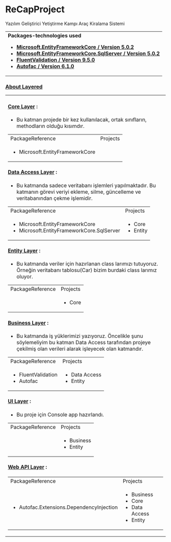 # ReCapProject
Yazılım Geliştirici Yetiştirme Kampı Araç Kiralama Sistemi 

<table>
<tr>
<td>
  <b>Packages-technologies used</b>

* [**Microsoft.EntityFrameworkCore / Version 5.0.2**](https://www.nuget.org/packages/Microsoft.EntityFrameworkCore) 
* [**Microsoft.EntityFrameworkCore.SqlServer / Version 5.0.2**](https://www.nuget.org/packages/Microsoft.EntityFrameworkCore.SqlServer) 
* [**FluentValidation / Version 9.5.0**](https://www.nuget.org/packages/FluentValidation/) 
* [**Autofac / Version 6.1.0**](https://www.nuget.org/packages/Autofac/) 


</td>
</tr>
</table>



### [About Layered](#About-Layered)
<table>
  <tr>
<td>
  
#### [Core Layer](https://github.com/mervbayrak/ReCapProject/tree/main/CarRentalSystem/CarRentalSystem.Core) : 
* Bu katman projede bir kez kullanılacak, ortak sınıfların, methodların olduğu kısımdır. 

<table>
<tr>
<td>PackageReference</td>
<td>Projects</td>
</tr>
<tr>
<td>
      
* Microsoft.EntityFrameworkCore
      
</td>
<td></td>
</tr>
</table>
 


#### [Data Access Layer](https://github.com/mervbayrak/ReCapProject/tree/main/CarRentalSystem/CarRentalSystem.DataAccess) : 
* Bu katmanda sadece veritabanı işlemleri yapılmaktadır. Bu katmanın görevi veriyi ekleme, silme, güncelleme ve veritabanından çekme işlemidir. 

<table>
<tr>
<td>PackageReference</td>
<td>Projects</td>
</tr>
<tr>
<td>
  
* Microsoft.EntityFrameworkCore
* Microsoft.EntityFrameworkCore.SqlServer
</td>
<td>
  
* Core
* Entity
</td>
</tr>
</table>



#### [Entity Layer](https://github.com/mervbayrak/ReCapProject/tree/main/CarRentalSystem/CarRentalSystem.Entities) : 
* Bu katmanda veriler için hazırlanan class larımızı tutuyoruz. Örneğin veritabanı tablosu(Car) bizim burdaki class larımız oluyor.
<table>
<tr>
    <td>PackageReference</td>
    <td>Projects</td>
</tr>
<tr>
<td>
  </td>
<td>
  
 * Core
  </td>
</tr>
</table>

#### [Business Layer](https://github.com/mervbayrak/ReCapProject/tree/main/CarRentalSystem/CarRentalSystem.Business) : 
* Bu katmanda iş yüklerimizi yazıyoruz. Öncelikle şunu söylemeliyim bu katman Data Access tarafından projeye çekilmiş olan verileri alarak işleyecek olan katmandır. 
<table>
<tr>
    <td>PackageReference</td>
    <td>Projects</td>
</tr>
<tr>
<td>
  
* FluentValidation
* Autofac
</td>
<td>

* Data Access
* Entity
  </td>
</tr>
</table> 


#### [UI Layer](https://github.com/mervbayrak/ReCapProject/tree/main/CarRentalSystem/CarRentalSystem.Console) :
* Bu proje için Console app hazırlandı.
<table>
<tr>
    <td>PackageReference</td>
    <td>Projects</td>
</tr>
<tr>
    <td>
    
  </td>
    <td>
  
 * Business
* Entity
  </td>
</tr>
</table> 


#### [Web API Layer](https://github.com/mervbayrak/ReCapProject/tree/main/CarRentalSystem/CarRentalSystem.WebAPI) :
<table>
<tr>
    <td>PackageReference</td>
    <td>Projects</td>
</tr>
<tr>
<td>
    
    
* Autofac.Extensions.DependencyInjection

</td>
<td>
  
  
* Business
* Core
* Data Access
* Entity

</td>
</tr>
</table> 

</td>
</tr>
</table>
